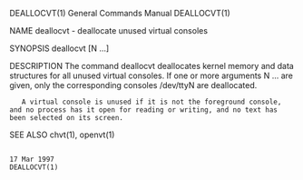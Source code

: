 DEALLOCVT(1)                                                                             General Commands Manual                                                                             DEALLOCVT(1)

NAME
       deallocvt - deallocate unused virtual consoles

SYNOPSIS
       deallocvt [N ...]

DESCRIPTION
       The  command  deallocvt  deallocates  kernel memory and data structures for all unused virtual consoles.  If one or more arguments N ...  are given, only the corresponding consoles /dev/ttyN are
       deallocated.

       A virtual console is unused if it is not the foreground console, and no process has it open for reading or writing, and no text has been selected on its screen.

SEE ALSO
       chvt(1), openvt(1)

                                                                                               17 Mar 1997                                                                                   DEALLOCVT(1)
